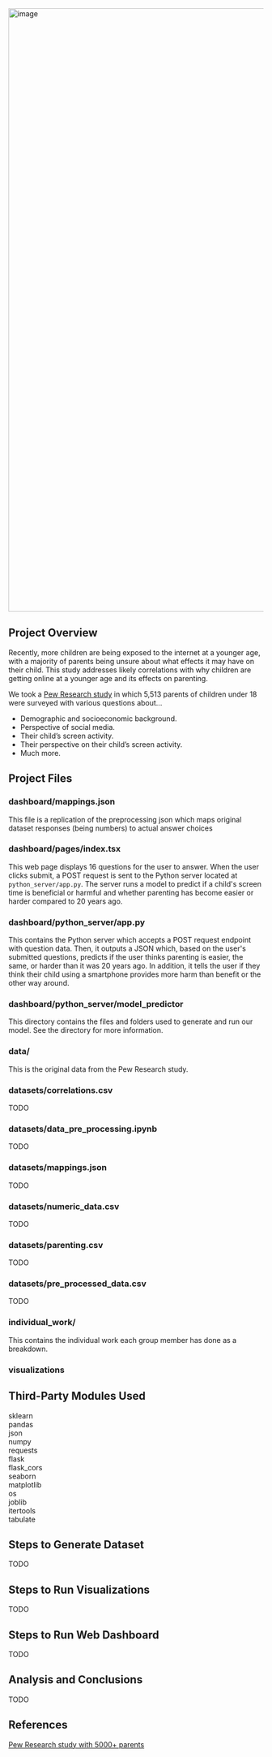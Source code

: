 <img width="1189" alt="image" src="https://github.com/kyle1373/ECE143-Team4/assets/59634395/e3dc454d-bbf0-46c3-9a3e-cdd7d7b4b189">

## Project Overview
Recently, more children are being exposed to the internet at a younger age, with a majority of parents being unsure about what effects it may have on their child. This study addresses likely correlations with why children are getting online at a younger age and its effects on parenting.  

We took a [Pew Research study](https://www.pewresearch.org/internet/2020/07/28/parenting-children-in-the-age-of-screens/) in which 5,513 parents of children under 18 were surveyed with various questions about...  
* Demographic and socioeconomic background.
* Perspective of social media. 
* Their child’s screen activity.
* Their perspective on their child’s screen activity.
* Much more.  

## Project Files

### dashboard/mappings.json
This file is a replication of the preprocessing json which maps original dataset responses (being numbers) to actual answer choices

### dashboard/pages/index.tsx
This web page displays 16 questions for the user to answer. When the user clicks submit, a POST request is sent to the Python server located at `python_server/app.py`. The server runs a model to predict if a child's screen time is beneficial or harmful and whether parenting has become easier or harder compared to 20 years ago.

### dashboard/python_server/app.py
This contains the Python server which accepts a POST request endpoint with question data. Then, it outputs a JSON which, based on the user's submitted questions, predicts if the user thinks parenting is easier, the same, or harder than it was 20 years ago. In addition, it tells the user if they think their child using a smartphone provides more harm than benefit or the other way around.

### dashboard/python_server/model_predictor
This directory contains the files and folders used to generate and run our model. See the directory for more information.

### data/
This is the original data from the Pew Research study.

### datasets/correlations.csv
TODO

### datasets/data_pre_processing.ipynb
TODO

### datasets/mappings.json
TODO

### datasets/numeric_data.csv
TODO

### datasets/parenting.csv
TODO

### datasets/pre_processed_data.csv
TODO

### individual_work/
This contains the individual work each group member has done as a breakdown.

### visualizations


## Third-Party Modules Used
sklearn  
pandas  
json  
numpy  
requests  
flask  
flask_cors  
seaborn  
matplotlib  
os  
joblib  
itertools  
tabulate  

## Steps to Generate Dataset
TODO

## Steps to Run Visualizations
TODO

## Steps to Run Web Dashboard
TODO

## Analysis and Conclusions
TODO

## References
[Pew Research study with 5000+ parents](https://www.pewresearch.org/internet/2020/07/28/parenting-children-in-the-age-of-screens/)

